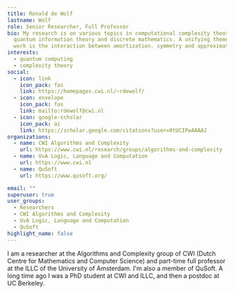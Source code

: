 ```yaml
---
title: Ronald de Wolf
lastname: Wolf
role: Senior Researcher, Full Professor
bio: My research is on various topics in computational complexity theory,
  quantum information theory and discrete mathematics. A unifying theme in my
  work is the interaction between amortization, symmetry and approximation.
interests:
  - quantum computing
  - complexity theory
social:
  - icon: link
    icon_pack: fas
    link: https://homepages.cwi.nl/~rdewolf/
  - icon: envelope
    icon_pack: fas
    link: mailto:rdewolf@cwi.nl
  - icon: google-scholar
    icon_pack: ai
    link: https://scholar.google.com/citations?user=0tUCIPwAAAAJ
organizations:
  - name: CWI Algorithms and Complexity
    url: https://www.cwi.nl/research/groups/algorithms-and-complexity
  - name: UvA Logic, Language and Computation
    url: https://www.cwi.nl
  - name: QuSoft
    url: https://www.qusoft.org/

email: ""
superuser: true
user_groups:
  - Researchers
  - CWI Algorithms and Complexity
  - UvA Logic, Language and Computation
  - QuSoft
highlight_name: false
---
```



I am a researcher at the Algorithms and Complexity group of CWI (Dutch Centre for Mathematics and Computer Science) and part-time full professor at the ILLC of the University of Amsterdam. I'm also a member of QuSoft. A long time ago I was a PhD student at CWI and ILLC, and then a postdoc at UC Berkeley.
